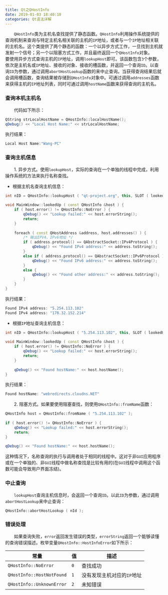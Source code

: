 ```yaml
---
title: Qt之QHostInfo
date: 2019-01-03 18:40:10
categories: Qt语法详解
---
```

&emsp;&emsp;`QHostInfo`类为主机名查找提供了静态函数。`QHostInfo`利用操作系统提供的查询机制来查询与特定主机名相关联的主机的`IP`地址，或者与一个`IP`地址相关联的主机名。这个类提供了两个静态的函数：一个以异步方式工作，一旦找到主机就发射一个信号；另一个以阻塞方式工作，并且最终返回一个`QHostInfo`对象。
&emsp;&emsp;要使用异步方式查询主机的`IP`地址，调用`lookupHost`即可。该函数包含`3`个参数，依次是主机名或`IP`地址、接收的对象、接收的槽函数，并返回一个查询`ID`。以查询`ID`为参数，通过调用`abortHostLookup`函数的来中止查询。当获得查询结果后就会调用槽函数，查询结果被存储到`QHostInfo`对象中。可通过调用`addresses`函数来获得主机的`IP`地址列表，同时可通过调用`hostName`函数来获得查询的主机名。

### 查询本机主机名

&emsp;&emsp;代码如下所示：

``` cpp
QString strLocalHostName = QHostInfo::localHostName();
qDebug() << "Local Host Name:" << strLocalHostName;
```

执行结果：

``` cpp
Local Host Name:"Wang-PC"
```

### 查询主机信息

&emsp;&emsp;1. 异步方式。使用`lookupHost`，实际的查询在一个单独的线程中完成，利用操作系统的方法来执行名称查找。

- 根据主机名查询主机信息：

``` cpp
int nID = QHostInfo::lookupHost ( "qt-project.org", this, SLOT ( lookedUp ( QHostInfo ) ) );
​
void MainWindow::lookedUp ( const QHostInfo &host ) {
    if ( host.error() != QHostInfo::NoError ) {
        qDebug() << "Lookup failed:" << host.errorString();
        return;
    }
​
    foreach ( const QHostAddress &address, host.addresses() ) {
        /* 输出IPV4、IPv6地址 */
        if ( address.protocol() == QAbstractSocket::IPv4Protocol ) {
            qDebug() << "Found IPv4 address:" << address.toString();
        }
        else if ( address.protocol() == QAbstractSocket::IPv6Protocol ) {
            qDebug() << "Found IPv6 address:" << address.toString();
        }
        else {
            qDebug() << "Found other address:" << address.toString();
        }
    }
}
```

执行结果：

``` cpp
Found IPv4 address: "5.254.113.102"
Found IPv4 address: "178.32.152.214"
```

- 根据`IP`地址查询主机信息：

``` cpp
int nID = QHostInfo::lookupHost ( "5.254.113.102", this, SLOT ( lookedUp ( QHostInfo ) ) );
​
void MainWindow::lookedUp ( const QHostInfo &host ) {
    if ( host.error() != QHostInfo::NoError ) {
        qDebug() << "Lookup failed:" << host.errorString();
        return;
    }
​
    qDebug() << "Found hostName:" << host.hostName();
}
```

执行结果：

``` cpp
Found hostName: "webredirects.cloudns.NET"
```

&emsp;&emsp;2. 阻塞方式。如果要使用阻塞查找，则使用`QHostInfo::fromName`函数：

``` cpp
QHostInfo host = QHostInfo::fromName ( "5.254.113.102" );
​
if ( host.error() != QHostInfo::NoError ) {
    qDebug() << "Lookup failed:" << host.errorString();
    return;
}
​
qDebug() << "Found hostName:" << host.hostName();
```

这种情况下，名称查询的执行与调用者处于相同的线程中。这对于非`GUI`应用程序或在一个单独的、非`GUI`线程中做名称查找是比较有用的(在`GUI`线程中调用这个函数可能会导致用户界面冻结)。

### 中止查询

&emsp;&emsp;`lookupHost`查询主机信息时，会返回一个查询`ID`。以此`ID`为参数，通过调用`abortHostLookup`来中止查询：

``` cpp
QHostInfo::abortHostLookup ( nId );
```

### 错误处理

&emsp;&emsp;如果查询失败，`error`返回发生错误的类型，`errorString`返回一个能够读懂的查询错误描述。枚举变量`QHostInfo::HostInfoError`如下所示：

常量                      | 值   | 描述
--------------------------|-----|------
`QHostInfo::NoError`      | `0` | 查找成功
`QHostInfo::HostNotFound` | `1` | 没有发现主机对应的`IP`地址
`QHostInfo::UnknownError` | `2` | 未知错误